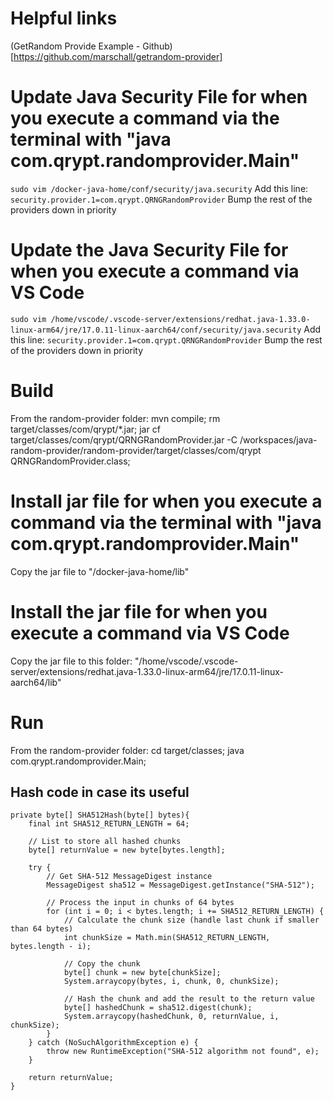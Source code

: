 # Helpful links
(GetRandom Provide Example - Github)[https://github.com/marschall/getrandom-provider]

# Update Java Security File for when you execute a command via the terminal with "java com.qrypt.randomprovider.Main"
`sudo vim /docker-java-home/conf/security/java.security`
Add this line: `security.provider.1=com.qrypt.QRNGRandomProvider`
Bump the rest of the providers down in priority

# Update the Java Security File for when you execute a command via VS Code
`sudo vim /home/vscode/.vscode-server/extensions/redhat.java-1.33.0-linux-arm64/jre/17.0.11-linux-aarch64/conf/security/java.security`
Add this line: `security.provider.1=com.qrypt.QRNGRandomProvider`
Bump the rest of the providers down in priority

# Build
From the random-provider folder:
mvn compile;
rm target/classes/com/qrypt/*.jar;
jar cf target/classes/com/qrypt/QRNGRandomProvider.jar -C /workspaces/java-random-provider/random-provider/target/classes/com/qrypt QRNGRandomProvider.class;

# Install jar file for when you execute a command via the terminal with "java com.qrypt.randomprovider.Main"
Copy the jar file to "/docker-java-home/lib"

# Install the jar file for when you execute a command via VS Code
Copy the jar file to this folder: "/home/vscode/.vscode-server/extensions/redhat.java-1.33.0-linux-arm64/jre/17.0.11-linux-aarch64/lib"



# Run
From the random-provider folder:
cd target/classes;
java com.qrypt.randomprovider.Main;

## Hash code in case its useful
    private byte[] SHA512Hash(byte[] bytes){
        final int SHA512_RETURN_LENGTH = 64;

        // List to store all hashed chunks
        byte[] returnValue = new byte[bytes.length];

        try {
            // Get SHA-512 MessageDigest instance
            MessageDigest sha512 = MessageDigest.getInstance("SHA-512");

            // Process the input in chunks of 64 bytes
            for (int i = 0; i < bytes.length; i += SHA512_RETURN_LENGTH) {
                // Calculate the chunk size (handle last chunk if smaller than 64 bytes)
                int chunkSize = Math.min(SHA512_RETURN_LENGTH, bytes.length - i);
                
                // Copy the chunk
                byte[] chunk = new byte[chunkSize];
                System.arraycopy(bytes, i, chunk, 0, chunkSize);
                
                // Hash the chunk and add the result to the return value
                byte[] hashedChunk = sha512.digest(chunk);
                System.arraycopy(hashedChunk, 0, returnValue, i, chunkSize);
            }
        } catch (NoSuchAlgorithmException e) {
            throw new RuntimeException("SHA-512 algorithm not found", e);
        }

        return returnValue;
    }


